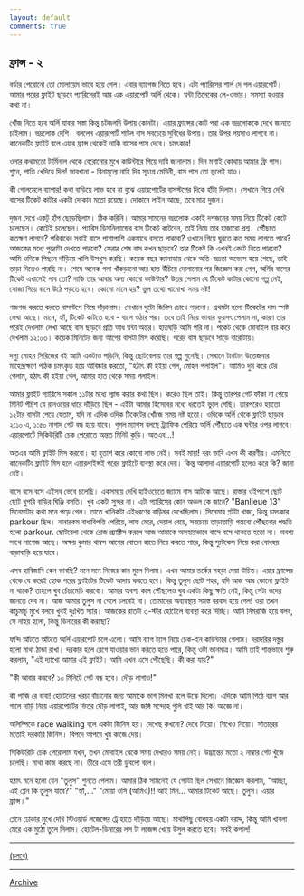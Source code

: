 ```yaml
---
layout: default
comments: true
---
```


## ফ্রান্স - ২

বর্ডার পেরোনো তো মোলায়েম ভাবে হয়ে গেল। এবার ব্যাগেজ নিতে হবে। এটা প্যারিসের শার্ল দে গল এয়ারপোর্ট। আমার পরের ফ্লাইট ছাড়বে প্যারিসেরই আর এক এয়ারপোর্ট অর্লি থেকে। ঘন্টা তিনেকের লে-ওভার। সমস্যা হওয়ার কথা না। 

খোঁজ নিতে হবে অর্লি যাবার সস্তা কিন্তু চটজলদি উপায় কোনটা। এয়ার ফ্রান্সের কোট পরা এক ভদ্রলোককে দেখে জানতে চাইলাম। ভদ্রলোক দেশি। বললেন এয়ারপোর্ট শাটল বাস সবচেয়ে সুবিধের উপায়। তার উপর পয়সাও লাগবে না। কানেকটিং ফ্লাইট বলে এয়ার ফ্রান্স থেকেই নাকি বাসের পাস দেবে। চমৎকার! 

ওনার কথামতো টার্মিনাল থেকে বেরোনোর মুখে কাউন্টারে গিয়ে দাবি জানালাম। দিন মশাই কোথায় আমার ফ্রি পাস। শুনে, পাতি খেদিয়ে দিল! ভাবখানা - বিনামূল্যে নাহি দিব সূচ্যগ্র মেদিনী, বাস পাস তো ভুলেই যাও। 

কী গোলমেলে ব্যাপার! কথা বাড়িয়ে লাভ হবে না বুঝে এয়ারপোর্টের বাসস্টপের দিকে হাঁটা দিলাম। সেখানে গিয়ে দেখি বাসের টিকেট কাটার একটা দোকান মতো রয়েছে। দোকানে লাইন আছে, তবে মাত্র দুজন। 

দুজন দেখে একটু হাঁপ ছেড়েছিলাম। ঠিক করিনি। আমার সামনের ভদ্রলোক একাই দশজনের সময় নিয়ে টিকেট কেটে চলেছেন। কেটেই চলেছেন। প্যারিস ডিসনিল্যান্ডের বাস টিকেট কাটবেন, তাই নিয়ে তার হাজারো প্রশ্ন। পৌঁছতে কতক্ষণ লাগবে? পরিবারের সবাই বাসে পাশাপাশি একসাথে বসতে পারবো? ওখানে গিয়ে ঘুরতে কত সময় লাগতে পারে? আজকের মধ্যে পুরোটা দেখতে পারবো? ফেরার শেষ বাস কখন ছাড়বে? তার টিকেট কি এখনই কেটে নিতে পারবো? 
আমি ওদিকে পিছনে দাঁড়িয়ে খালি উসখুস করছি। কয়েক বছর ক্যানাডায় থেকে অতি-ভদ্রতা অভ্যেস হয়ে গেছে, তাই তাড়া দিতেও পারছি না। শেষে অনেক গলা খাঁকড়ানো আর হাত উঁচিয়ে দোলানোর পর জিজ্ঞেস করা গেল, অর্লির বাসের টিকেট এখানেই পাব তো? নাকি তার আবার অন্য কোনো কাউন্টার? উত্তর পেলাম যে টিকেট কাটার কোনো গল্প নেই, সোজা গিয়ে বাসে উঠে পড়তে হবে। কোনো মানে হয়? ভুল তথ্যে খামোখা সময় নষ্ট!

গজগজ করতে করতে বাসস্টপে গিয়ে দাঁড়ালাম। সেখানে দুটো জিনিস চোখে পড়লো। প্রথমটা হলো টিকেটের দাম  স্পষ্ট লেখা আছে। মানে, হ্যাঁ, টিকেট কাটতে হবে - বাসে ওঠার পর। তবে তাই নিয়ে ভাবার ফুরসৎ পেলাম না, কারণ তার পরেই দেখলাম লেখা আছে বাস ছাড়বে প্রতি আধ ঘন্টা অন্তর। হাতঘড়ি আমি পরি না। পকেট থেকে মোবাইল বার করে দেখলাম ১২:০৩। কয়েক মিনিটের জন্য আগের বাসটা মিস করেছি। পরের বাস ছাড়বে সাড়ে বারোটায়। 

দস্যু মোহন সিরিজের বই আমি একটাও পড়িনি, কিন্তু ছোটবেলায় তার গল্প শুনেছি। সেখানে টানটান উত্তেজনার মাহেন্দ্রক্ষণে পাঠক চমৎকৃত হয়ে আবিষ্কার করতো, "হঠাৎ কী হইয়া গেল, মোহন পলাইল"। আমিও দুম করে টের পেলাম, হঠাৎ কী হইয়া গেল, আমার হাত থেকে সময় পলাইল।

আমার ফ্লাইট প্যারিসে সকাল ১১টার মধ্যে ল্যান্ড করার কথা ছিল। করেও ছিল তাই। কিন্তু তারপর গেট ফাঁকা না পেয়ে মিনিট পঁচিশ যে রানওয়ের ধারে দাঁড়িয়ে ছিল - এইটা আমার হিসেবের মধ্যে ধরতেই ভুলে গেছি। তারপরেও হয়তো ১২টার বাসটা পেয়ে যেতাম, যদি না এদিক ওদিক টিকেটের খোঁজে সময় নষ্ট হতো। ওদিকে অর্লি থেকে ফ্লাইট ছাড়বে ২:১০ এ, ১:৫০ নাগাদ গেট বন্ধ হয়ে যাবে। গুগল ম্যাপস বলছে ট্র্যাফিক পেরিয়ে অর্লি পৌঁছতে এক ঘন্টার ওপর লাগবে। এয়ারপোর্টে সিকিউরিটি চেক পেরোতে অন্তত মিনিট কুড়ি। অতএব...!

অতএব আমি ফ্লাইট মিস করবো। হা হুতাশ করে কোনো লাভ নেই। সবই মায়া! বরং ভাবি এখন কী করণীয়। এমনিতে কানেকটিং ফ্লাইট মিস হলে এয়ারলাইন্সই পরের ফ্লাইটে ব্যবস্থা করে দেয়। কিন্তু আলাদা এয়ারপোর্ট হলেও করে কি? জানা নেই। 

বাসে বসে বসে এইসব ভেবে চলেছি। একসময়ে দেখি হাইওয়েতে জ্যামে বাস আটকে আছে। রাস্তার ওইপাশে ছোট ছোট খুপরি বাড়ির ঘিঞ্জি বসতি। খুব একটা সুন্দর না। এটা প্যারিসের কোন অঞ্চল কে জানে? "Banlieue 13" সিনেমাটার কথা মনে পড়ে গেল। তাতে খানিকটা এইধরণের বাড়িঘর দেখেছিলাম। সিনেমার প্লটটা খাজা, কিন্তু চমৎকার parkour ছিল। নানারকম বাধাবিপত্তি পেরিয়ে, লাফ মেরে, দেয়াল বেয়ে, সবচেয়ে তাড়াতাড়ি গন্তব্যে পৌঁছনোর পদ্ধতি হলো parkour. ছোটবেলা থেকে রোজ প্র্যাক্টিস করলে আজ আমাকে অসহায়ভাবে বাসে বসে থাকতে হতো না। অবশ্য সাথে লাগেজ আছে। অক্ষয় কুমার থাম্বস আপের বোতল হাতে নিয়ে করতে পারে, কিন্তু স্যুটকেস নিয়ে করা বোধহয় বাড়াবাড়ি হয়ে যাবে। 

এসব হাবিজাবি কেন ভাবছি? মনে মনে নিজের কান মুলে দিলাম। এখন আমার তর্কের মহড়া দেয়া উচিত। এয়ার ফ্রান্সের থেকে যে করেই হোক পরের ফ্লাইটের টিকেট আদায় করতে হবে। কিন্তু তুলুস ছোট শহর, যদি আজ আর কোনো ফ্লাইট না থাকে? তাহলে খুব চেঁচামেচি করবো। আমার অবশ্য কাল পৌঁছলেও খুব একটা কিছু ক্ষতি নেই, কিন্তু সেটা ওদের জানতে দেব না। আজ আমার তুলুস না গেলে চলবেই না। তোমাদের অব্যবস্থায় সমস্ত বরবাদ হয়ে গেল! ওরা তখন কাচুমাচু মুখে বলবে খুবই দুঃখিত স্যার। আজকের রাতটা ৩-স্টার হোটেলে ব্যবস্থা করে দিচ্ছি। আমি নিমরাজি হয়ে বলব, সে নাহয় হলো, কিন্তু ডিনারের কী করছো?

ফন্দি আঁটতে আঁটতে অর্লি এয়ারপোর্ট চলে এলো। আমি ব্যাগ ট্যাগ নিয়ে চেক-ইন কাউন্টারে গেলাম। দরাদরির দস্তুর হলো মাথা ঠান্ডা রাখা। দরকার হলে রেগে যাওয়ার ভান করতে হতে পারে, কিন্তু ওটা ভানমাত্র। আমি তাই শান্তভাবে শুরু করলাম, "এই দ্যাখো আমার এই ফ্লাইট। আমি এখন এসে পৌঁছেছি। কী করা যায়?"

"কী আবার করবে? ১০ মিনিটে গেট বন্ধ হবে। দৌড় লাগাও!"

কী পাজি রে বাবা! হোটেলের খরচা বাঁচানোর জন্য আমাকে ভাগ মিলখা বলে উস্কে দিলো। এদিকে আমি পিঠে ব্যাগ আর গালে দাড়ি নিয়ে এয়ারপোর্টের ভিতর দৌড় লাগাই, আর জঙ্গি সন্দেহে গুলি খাই আর কি! আজ্ঞে না।

অলিম্পিকে race walking বলে একটা জিনিস হয়। দেখেছ কখনো? দেখে নিয়ো। শিখেও নিয়ো। সাঁতারের মতোই দরকারি জিনিস। বিপদে আপদে খুব কাজে দেয়। 

সিকিউরিটি চেক পেরোলাম যখন, তখন মোবাইল থেকে সময় দেখারও সময় নেই। উদ্ভ্রান্তের মতো ২ নাম্বার গেট খুঁজে চলেছি। মাথা কাজ করছে না। তীরে এসে তরী ডুবলো বলে।

হঠাৎ মনে হলো যেন "তুলুস" শুনতে পেলাম। আমার ঠিক সামনেই যে গেটটা ছিল সেখানে জিজ্ঞেস করলাম, "আচ্ছা, এই প্লেন কি তুলুস যাবে?"
"হ্যাঁ,..."
"মোয়া ওসি (আমিও)!! আই মিন... আমার টিকেট আছে। তুলুস। এয়ার ফ্রান্স।"

প্লেনে ঢোকার মুখে দেখি স্টিওয়ার্ড লজেন্সের ট্রে হাতে দাঁড়িয়ে আছে। মাথাপিছু বোধহয় একটা বরাদ্দ, কিন্তু আমি খাবলা মেরে এক মুঠো তুলে নিলাম। হোটেল-ডিনারের লস টা লজেন্স খেয়ে উসুল করতে হবে। সবই কপাল! 

* * *

[(চলবে)](../posts/2017-07-10-France-3)

* * *

[Archive](../archive)

